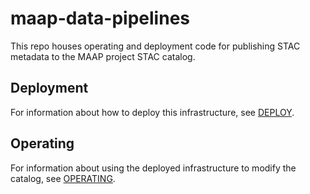 # maap-data-pipelines

This repo houses operating and deployment code for publishing STAC metadata to the MAAP project STAC catalog.

## Deployment

For information about how to deploy this infrastructure, see [DEPLOY](./deploy/DEPLOY.md). 

## Operating

For information about using the deployed infrastructure to modify the catalog, see [OPERATING](./OPERATING.md).
